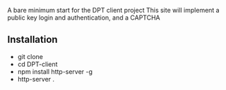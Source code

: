 A bare minimum start for the DPT client project
This site will implement a public key login and authentication, and a CAPTCHA 

Installation
------------
* git clone 
* cd DPT-client
* npm install http-server -g
* http-server .

